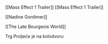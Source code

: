 
[[Mass Effect 1 Trailer]]
[[Mass Effect 1 Trailer]]

[[Nadine Gordimer]]

[[The Late Bourgeois World]]

Trg Proljeće je na kolodvoru 


